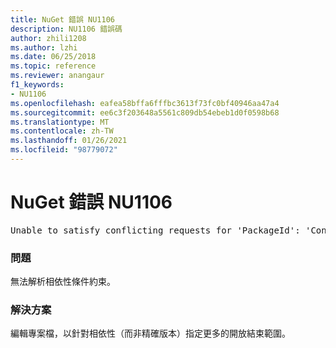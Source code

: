```yaml
---
title: NuGet 錯誤 NU1106
description: NU1106 錯誤碼
author: zhili1208
ms.author: lzhi
ms.date: 06/25/2018
ms.topic: reference
ms.reviewer: anangaur
f1_keywords:
- NU1106
ms.openlocfilehash: eafea58bffa6fffbc3613f73fc0bf40946aa47a4
ms.sourcegitcommit: ee6c3f203648a5561c809db54ebeb1d0f0598b68
ms.translationtype: MT
ms.contentlocale: zh-TW
ms.lasthandoff: 01/26/2021
ms.locfileid: "98779072"
---
```

# <a name="nuget-error-nu1106"></a>NuGet 錯誤 NU1106

<pre>Unable to satisfy conflicting requests for 'PackageId': 'Conflict path' Framework: 'Target graph'</pre>

### <a name="issue"></a>問題
無法解析相依性條件約束。

### <a name="solution"></a>解決方案
編輯專案檔，以針對相依性（而非精確版本）指定更多的開放結束範圍。